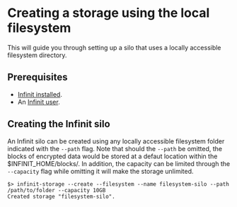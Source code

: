 Creating a storage using the local filesystem
=============================================

This will guide you through setting up a silo that uses a locally accessible filesystem directory.

Prerequisites
-------------

- <a href="${route('doc_get_started')}">Infinit installed</a>.
- An <a href="${route('doc_reference')}#user">Infinit user</a>.

Creating the Infinit silo
-------------------------------------

An Infinit silo can be created using any locally accessible filesystem folder indicated with the `--path` flag. Note that should the `--path` be omitted, the blocks of encrypted data would be stored at a defaut location within the $INFINIT_HOME/blocks/<storage name>. In addition, the capacity can be limited through the `--capacity` flag while omitting it will make the storage unlimited.

```
$> infinit-storage --create --filesystem --name filesystem-silo --path /path/to/folder --capacity 10GB
Created storage "filesystem-silo".
```
